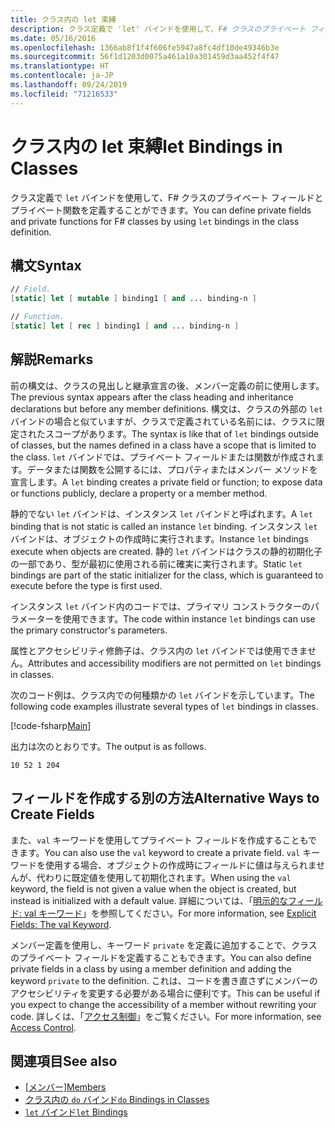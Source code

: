 ```yaml
---
title: クラス内の let 束縛
description: クラス定義で 'let' バインドを使用して、F# クラスのプライベート フィールドとプライベート関数を定義する方法について説明します。
ms.date: 05/16/2016
ms.openlocfilehash: 1366ab8f1f4f606fe5947a8fc4df10de49346b3e
ms.sourcegitcommit: 56f1d1203d0075a461a10a301459d3aa452f4f47
ms.translationtype: HT
ms.contentlocale: ja-JP
ms.lasthandoff: 09/24/2019
ms.locfileid: "71216533"
---
```

# <a name="let-bindings-in-classes"></a><span data-ttu-id="b21ec-103">クラス内の let 束縛</span><span class="sxs-lookup"><span data-stu-id="b21ec-103">let Bindings in Classes</span></span>

<span data-ttu-id="b21ec-104">クラス定義で `let` バインドを使用して、F# クラスのプライベート フィールドとプライベート関数を定義することができます。</span><span class="sxs-lookup"><span data-stu-id="b21ec-104">You can define private fields and private functions for F# classes by using `let` bindings in the class definition.</span></span>

## <a name="syntax"></a><span data-ttu-id="b21ec-105">構文</span><span class="sxs-lookup"><span data-stu-id="b21ec-105">Syntax</span></span>

```fsharp
// Field.
[static] let [ mutable ] binding1 [ and ... binding-n ]

// Function.
[static] let [ rec ] binding1 [ and ... binding-n ]
```

## <a name="remarks"></a><span data-ttu-id="b21ec-106">解説</span><span class="sxs-lookup"><span data-stu-id="b21ec-106">Remarks</span></span>

<span data-ttu-id="b21ec-107">前の構文は、クラスの見出しと継承宣言の後、メンバー定義の前に使用します。</span><span class="sxs-lookup"><span data-stu-id="b21ec-107">The previous syntax appears after the class heading and inheritance declarations but before any member definitions.</span></span> <span data-ttu-id="b21ec-108">構文は、クラスの外部の `let` バインドの場合と似ていますが、クラスで定義されている名前には、クラスに限定されたスコープがあります。</span><span class="sxs-lookup"><span data-stu-id="b21ec-108">The syntax is like that of `let` bindings outside of classes, but the names defined in a class have a scope that is limited to the class.</span></span> <span data-ttu-id="b21ec-109">`let` バインドでは、プライベート フィールドまたは関数が作成されます。データまたは関数を公開するには、プロパティまたはメンバー メソッドを宣言します。</span><span class="sxs-lookup"><span data-stu-id="b21ec-109">A `let` binding creates a private field or function; to expose data or functions publicly, declare a property or a member method.</span></span>

<span data-ttu-id="b21ec-110">静的でない `let` バインドは、インスタンス `let` バインドと呼ばれます。</span><span class="sxs-lookup"><span data-stu-id="b21ec-110">A `let` binding that is not static is called an instance `let` binding.</span></span> <span data-ttu-id="b21ec-111">インスタンス `let` バインドは、オブジェクトの作成時に実行されます。</span><span class="sxs-lookup"><span data-stu-id="b21ec-111">Instance `let` bindings execute when objects are created.</span></span> <span data-ttu-id="b21ec-112">静的 `let` バインドはクラスの静的初期化子の一部であり、型が最初に使用される前に確実に実行されます。</span><span class="sxs-lookup"><span data-stu-id="b21ec-112">Static `let` bindings are part of the static initializer for the class, which is guaranteed to execute before the type is first used.</span></span>

<span data-ttu-id="b21ec-113">インスタンス `let` バインド内のコードでは、プライマリ コンストラクターのパラメーターを使用できます。</span><span class="sxs-lookup"><span data-stu-id="b21ec-113">The code within instance `let` bindings can use the primary constructor's parameters.</span></span>

<span data-ttu-id="b21ec-114">属性とアクセシビリティ修飾子は、クラス内の `let` バインドでは使用できません。</span><span class="sxs-lookup"><span data-stu-id="b21ec-114">Attributes and accessibility modifiers are not permitted on `let` bindings in classes.</span></span>

<span data-ttu-id="b21ec-115">次のコード例は、クラス内での何種類かの `let` バインドを示しています。</span><span class="sxs-lookup"><span data-stu-id="b21ec-115">The following code examples illustrate several types of `let` bindings in classes.</span></span>

[!code-fsharp[Main](~/samples/snippets/fsharp/lang-ref-1/snippet3001.fs)]

<span data-ttu-id="b21ec-116">出力は次のとおりです。</span><span class="sxs-lookup"><span data-stu-id="b21ec-116">The output is as follows.</span></span>

```console
10 52 1 204
```

## <a name="alternative-ways-to-create-fields"></a><span data-ttu-id="b21ec-117">フィールドを作成する別の方法</span><span class="sxs-lookup"><span data-stu-id="b21ec-117">Alternative Ways to Create Fields</span></span>

<span data-ttu-id="b21ec-118">また、`val` キーワードを使用してプライベート フィールドを作成することもできます。</span><span class="sxs-lookup"><span data-stu-id="b21ec-118">You can also use the `val` keyword to create a private field.</span></span> <span data-ttu-id="b21ec-119">`val` キーワードを使用する場合、オブジェクトの作成時にフィールドに値は与えられませんが、代わりに既定値を使用して初期化されます。</span><span class="sxs-lookup"><span data-stu-id="b21ec-119">When using the `val` keyword, the field is not given a value when the object is created, but instead is initialized with a default value.</span></span> <span data-ttu-id="b21ec-120">詳細については、「[明示的なフィールド: val キーワード](explicit-fields-the-val-keyword.md)」を参照してください。</span><span class="sxs-lookup"><span data-stu-id="b21ec-120">For more information, see [Explicit Fields: The val Keyword](explicit-fields-the-val-keyword.md).</span></span>

<span data-ttu-id="b21ec-121">メンバー定義を使用し、キーワード `private` を定義に追加することで、クラスのプライベート フィールドを定義することもできます。</span><span class="sxs-lookup"><span data-stu-id="b21ec-121">You can also define private fields in a class by using a member definition and adding the keyword `private` to the definition.</span></span> <span data-ttu-id="b21ec-122">これは、コードを書き直さずにメンバーのアクセシビリティを変更する必要がある場合に便利です。</span><span class="sxs-lookup"><span data-stu-id="b21ec-122">This can be useful if you expect to change the accessibility of a member without rewriting your code.</span></span> <span data-ttu-id="b21ec-123">詳しくは、「[アクセス制御](../access-control.md)」をご覧ください。</span><span class="sxs-lookup"><span data-stu-id="b21ec-123">For more information, see [Access Control](../access-control.md).</span></span>

## <a name="see-also"></a><span data-ttu-id="b21ec-124">関連項目</span><span class="sxs-lookup"><span data-stu-id="b21ec-124">See also</span></span>

- <span data-ttu-id="b21ec-125">[[メンバー]](index.md)</span><span class="sxs-lookup"><span data-stu-id="b21ec-125">[Members](index.md)</span></span>
- [<span data-ttu-id="b21ec-126">クラス内の `do` バインド</span><span class="sxs-lookup"><span data-stu-id="b21ec-126">`do` Bindings in Classes</span></span>](do-bindings-in-classes.md)
- [<span data-ttu-id="b21ec-127">`let` バインド</span><span class="sxs-lookup"><span data-stu-id="b21ec-127">`let` Bindings</span></span>](../functions/let-bindings.md)
